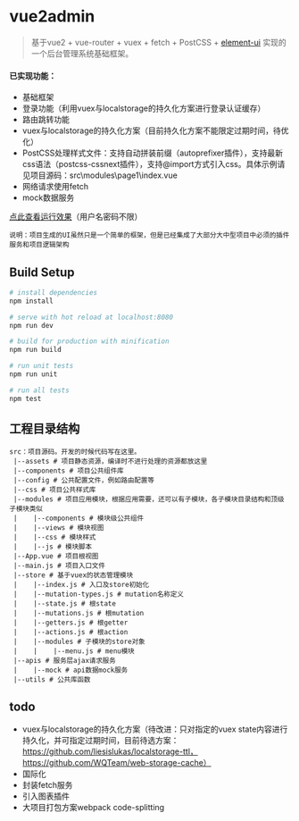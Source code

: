 # vue2admin

> 基于vue2 + vue-router + vuex + fetch + PostCSS + [element-ui](http://element.eleme.io/) 实现的一个后台管理系统基础框架。

#### 已实现功能：
- 基础框架
- 登录功能（利用vuex与localstorage的持久化方案进行登录认证缓存）
- 路由跳转功能
- vuex与localstorage的持久化方案（目前持久化方案不能限定过期时间，待优化）
- PostCSS处理样式文件：支持自动拼装前缀（autoprefixer插件），支持最新css语法（postcss-cssnext插件），支持@import方式引入css。具体示例请见项目源码：src\modules\page1\index.vue
- 网络请求使用fetch
- mock数据服务

[点此查看运行效果](http://vue2admin.duapp.com)（用户名密码不限）

```
说明：项目生成的UI虽然只是一个简单的框架，但是已经集成了大部分大中型项目中必须的插件服务和项目逻辑架构
```

## Build Setup

``` bash
# install dependencies
npm install

# serve with hot reload at localhost:8080
npm run dev

# build for production with minification
npm run build

# run unit tests
npm run unit

# run all tests
npm test
```

## 工程目录结构
```
src：项目源码。开发的时候代码写在这里。
 |--assets # 项目静态资源，编译时不进行处理的资源都放这里
 |--components # 项目公共组件库
 |--config # 公共配置文件，例如路由配置等
 |--css # 项目公共样式库
 |--modules # 项目应用模块，根据应用需要，还可以有子模块，各子模块目录结构和顶级子模块类似
 |    |--components # 模块级公共组件
 |    |--views # 模块视图
 |    |--css # 模块样式
 |    |--js # 模块脚本
 |--App.vue # 项目根视图
 |--main.js # 项目入口文件
 |--store # 基于vuex的状态管理模块
 |    |--index.js # 入口及store初始化
 |    |--mutation-types.js # mutation名称定义
 |    |--state.js # 根state
 |    |--mutations.js # 根mutation
 |    |--getters.js # 根getter
 |    |--actions.js # 根action
 |    |--modules # 子模块的store对象
 |    |    |--menu.js # menu模块
 |--apis # 服务层ajax请求服务
 |    |--mock # api数据mock服务
 |--utils # 公共库函数
 ```
 
 ## todo
 - vuex与localstorage的持久化方案（待改进：只对指定的vuex state内容进行持久化，并可指定过期时间，目前待选方案：https://github.com/liesislukas/localstorage-ttl，https://github.com/WQTeam/web-storage-cache）
 - 国际化
 - 封装fetch服务
 - 引入图表插件
 - 大项目打包方案webpack code-splitting

